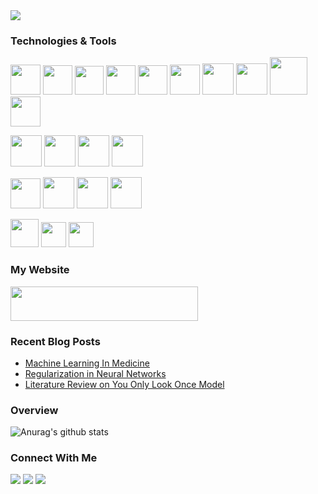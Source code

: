 <img src = "https://user-images.githubusercontent.com/66946910/93323073-c0cd7e00-f831-11ea-99c6-afd0b196259c.png" />

### Technologies & Tools

<code><img height="48" src="https://firebasestorage.googleapis.com/v0/b/github--images.appspot.com/o/Github%20images%2F25231.svg?alt=media&token=ef2be627-04a6-4f80-afba-bf224281d35a"></code>
<code><img height="47" src="https://hackernoon.com/hn-images/1*rW03Wtue71AKfxnx6XN_iQ.png"></code>
<code><img height = "46" src = "https://cdn.freebiesupply.com/logos/large/2x/eclipse-11-logo-png-transparent.png"></code>
<code><img height="47" src="https://secrethub.io/img/vs-code.svg"></code>
<code><img height="47" src="https://images-wixmp-ed30a86b8c4ca887773594c2.wixmp.com/i/feaf74a2-da81-42f2-9c50-37686d02557a/d73n2y9-fc7e0a66-1dd8-42d2-9aba-29a33990067b.png"></code>
<code><img height="48" src="https://upload.wikimedia.org/wikipedia/commons/thumb/9/98/WordPress_blue_logo.svg/1024px-WordPress_blue_logo.svg.png"></code>
<code><img height = "50" src = "https://secureservercdn.net/50.62.174.113/wn8.1ec.myftpupload.com/wp-content/uploads/2020/09/C.png?time=1599199806"></code>
<code><img height="50" src="https://cdn.freebiesupply.com/logos/thumbs/2x/c-logo.png"></code>
<code><img height="60" src="https://abutua.com/images/cabutua03.png"></code>
<code><img height="48" src="https://upload.wikimedia.org/wikipedia/commons/thumb/c/c3/Python-logo-notext.svg/1200px-Python-logo-notext.svg.png"></code>

<code><img height="50" src="https://user-images.githubusercontent.com/1217238/65354639-dd928f80-dba4-11e9-833b-bc3e8c6a737d.png"></code>
<code><img height="50" src="https://upload.wikimedia.org/wikipedia/commons/thumb/e/ed/Pandas_logo.svg/1200px-Pandas_logo.svg.png"></code>
<code><img height="50" src="https://cdn-images-1.medium.com/max/1024/1*-QTg-_71YF0SVshMEaKZ_g.png"></code>
<code><img height="50" src="https://miro.medium.com/max/600/0*LZQf7b4u8f97izwV.png"></code>

<code><img height="48" src="https://www.tutorialspoint.com/matplotlib/images/matplotlib_image.jpg"></code>
<code><img height="50" src="https://seaborn.pydata.org/_static/logo-wide-lightbg.svg"></code>
<code><img height="50" src="https://logodix.com/logo/1989939.png"></code>
<code><img height="50" src="https://spin.atomicobject.com/wp-content/uploads/20180917161630/flask.png"></code>

<code><img height="45" src="https://ab60k6ltry3s9gd53px0mr16-wpengine.netdna-ssl.com/wp-content/uploads/2018/06/Power-Bi-logo-transparent.png"></code>
<code><img height="40" src="https://logodix.com/logo/2106620.png"></code>
<code><img height="40" src="https://erpfm.com/media/image/224-mysql-logo.jpg"></code>




### My Website

<a href="https://capablemachine.com/"><img width = "300" height = "55" src = "https://i0.wp.com/capablemachine.com/wp-content/uploads/2020/08/cropped-Black-with-Green-Cube-Computer-Logo-27-12.png?w=910&ssl=1"></code></a>


###  Recent Blog Posts

- [Machine Learning In Medicine](https://capablemachine.com/2020/08/31/machine-learning-in-medicine/)
- [Regularization in Neural Networks](https://capablemachine.com/2020/08/20/regularization-in-neural-networks/)
- [Literature Review on You Only Look Once Model](https://capablemachine.com/2020/07/21/literature-review-on-you-only-look-once-model/)


### Overview 


![Anurag's github stats](https://github-readme-stats.vercel.app/api?username=SarangDeshmukh7&show_icons=true&theme=buefy)



### Connect With Me 

  <a href="https://www.instagram.com/saranghimself/"><img src="https://img.shields.io/badge/instagram-E4405F.svg?style=for-the-badge&logo=instagram&logoColor=white"/></a>
  <a href="https://www.linkedin.com/in/sarang-deshmukh-125197182/"><img src="https://img.shields.io/badge/linkedin-0077B5.svg?style=for-the-badge&logo=linkedin&logoColor=white"/></a>
  <a href="https://twitter.com/Sarangdgr8"><img src="https://img.shields.io/badge/twitter-1DA1F2.svg?style=for-the-badge&logo=twitter&logoColor=white"/></a>

</p>
<p>




